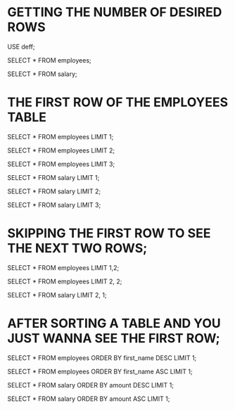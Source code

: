 #   GETTING THE NUMBER OF DESIRED ROWS

USE deff;

SELECT *
FROM employees;

SELECT *
FROM salary;

# THE FIRST ROW OF THE EMPLOYEES TABLE
SELECT *
FROM employees
LIMIT 1;

SELECT *
FROM employees
LIMIT 2;

SELECT *
FROM employees
LIMIT 3;

SELECT *
FROM salary
LIMIT 1;

SELECT *
FROM salary
LIMIT 2;

SELECT *
FROM salary
LIMIT 3;

# SKIPPING THE FIRST ROW TO SEE THE NEXT TWO ROWS;

SELECT *
FROM employees
LIMIT 1,2;

SELECT *
FROM employees
LIMIT 2, 2;

SELECT *
FROM salary
LIMIT 2, 1;

# AFTER SORTING A TABLE AND YOU JUST WANNA SEE THE FIRST ROW;
SELECT *
FROM employees
ORDER BY first_name DESC
LIMIT 1;

SELECT *
FROM employees
ORDER BY first_name ASC
LIMIT 1;

SELECT *
FROM salary
ORDER BY amount DESC
LIMIT 1;

SELECT *
FROM salary
ORDER BY amount ASC
LIMIT 1;
